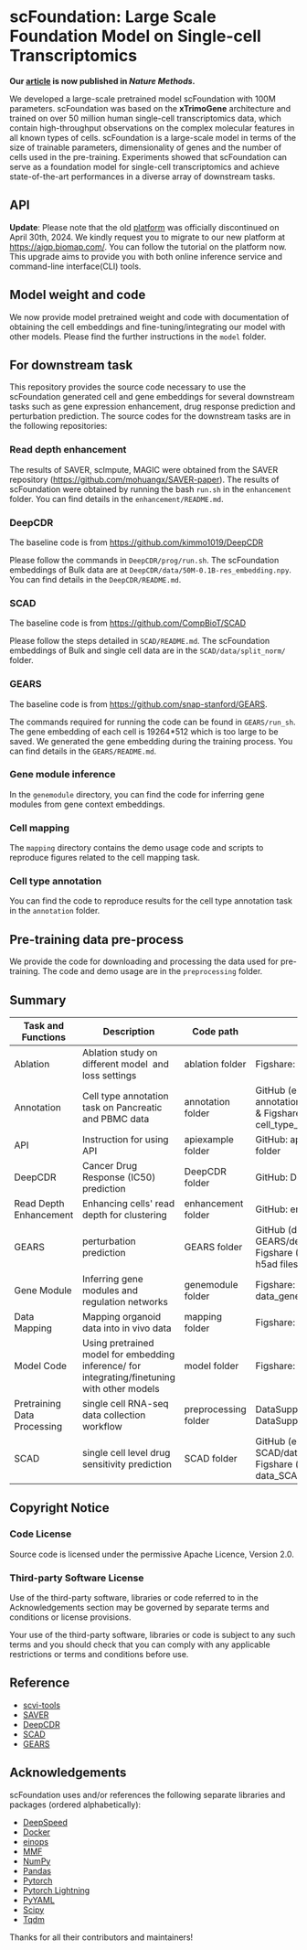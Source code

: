 # scFoundation: Large Scale Foundation Model on Single-cell Transcriptomics

**Our [article](https://www.nature.com/articles/s41592-024-02305-7) is now published in *Nature Methods*.**

We developed a large-scale pretrained model scFoundation with 100M parameters. scFoundation was based on the **xTrimoGene** architecture and trained on over 50 million human single-cell transcriptomics data, which contain high-throughput observations on the complex molecular features in all known types of cells. scFoundation is a large-scale model in terms of the size of trainable parameters, dimensionality of genes and the number of cells used in the pre-training. Experiments showed that scFoundation can serve as a foundation model for single-cell transcriptomics and achieve state-of-the-art performances in a diverse array of downstream tasks.

## API
**Update**: Please note that the old [platform](https://api.biomap.com/xTrimoGene/apply) was officially discontinued on April 30th, 2024. We kindly request you to migrate to our new platform at https://aigp.biomap.com/. You can follow the tutorial on the platform now. This upgrade aims to provide you with both online inference service and command-line interface(CLI) tools.

## Model weight and code
We now provide model pretrained weight and code with documentation of obtaining the cell embeddings and fine-tuning/integrating our model with other models. Please find the further instructions in the `model` folder.


## For downstream task
This repository provides the source code necessary to use the scFoundation generated cell and gene embeddings for several downstream tasks such as gene expression enhancement, drug response prediction and perturbation prediction. The source codes for the downstream tasks are in the following repositories:

### Read depth enhancement
The results of SAVER, scImpute, MAGIC were obtained from the SAVER repository (https://github.com/mohuangx/SAVER-paper). The results of scFoundation were obtained by running the bash `run.sh` in the `enhancement` folder. You can find details in the `enhancement/README.md`.

### DeepCDR
The baseline code is from https://github.com/kimmo1019/DeepCDR

Please follow the commands in `DeepCDR/prog/run.sh`. The scFoundation embeddings of Bulk data are at `DeepCDR/data/50M-0.1B-res_embedding.npy`. You can find details in the `DeepCDR/README.md`.

### SCAD
The baseline code is from https://github.com/CompBioT/SCAD

Please follow the steps detailed in `SCAD/README.md`. The scFoundation embeddings of Bulk and single cell data are in the `SCAD/data/split_norm/` folder.

### GEARS
The baseline code is from https://github.com/snap-stanford/GEARS.

The commands required for running the code can be found in  `GEARS/run_sh`. The gene embedding of each cell is 19264*512 which is too large to be saved. We generated the gene embedding during the training process. You can find details in the `GEARS/README.md`.

### Gene module inference
In the `genemodule` directory, you can find the code for inferring gene modules from gene context embeddings.

### Cell mapping
The `mapping` directory contains the demo usage code and scripts to reproduce figures related to the cell mapping task.

### Cell type annotation
You can find the code to reproduce results for the cell type annotation task in the `annotation` folder.

## Pre-training data pre-process
We provide the code for downloading and processing the data used for pre-training. The code and demo usage are in the `preprocessing` folder.

## Summary

| Task and Functions          | Description                                                                                  | Code path            | Data path                                                                                                                                |
| --------------------------- | -------------------------------------------------------------------------------------------- | -------------------- | ---------------------------------------------------------------------------------------------------------------------------------------- |
| Ablation                    | Ablation study on different model  and loss settings                                         | ablation folder      | Figshare: data_ablation.zip                                                                                                              |
| Annotation                  | Cell type annotation task on Pancreatic and PBMC data                                        | annotation folder    | GitHub (embeddings): annotation/annotation_data.zip & Figshare (raw data): cell_type_rawdata.zip                                         |
| API                         | Instruction for using API                                                                    | apiexample folder    | GitHub: apiexample/data/ folder                                                                                                          |
| DeepCDR                     | Cancer Drug Response (IC50) prediction                                                       | DeepCDR folder       | GitHub: DeepCDR/data/ folder                                                                                                             |
| Read Depth Enhancement      | Enhancing cells' read depth for clustering                                                   | enhancement folder   | GitHub: enhancement folder                                                                                                               |
| GEARS                       | perturbation prediction                                                                      | GEARS folder         | GitHub (demo data): GEARS/demo/data/ folder & Figshare (Experiment data): all h5ad files |
| Gene Module                 | Inferring gene modules and regulation networks                                               | genemodule folder    | Figshare: data_genemodule.zip                                                                                                            |
| Data Mapping                | Mapping organoid data into in vivo data                                                      | mapping folder       | Figshare: data_mapping.zip                                                                                                               |
| Model Code                  | Using pretrained model for embedding inference/ for integrating/finetuning with other models | model folder         | Figshare: model_example.zip                                                                                                              |
| Pretraining Data Processing | single cell RNA-seq data collection workflow                                                 | preprocessing folder | DataSupplement1.xlsx and DataSupplement2.xlsx                                                                                            |
| SCAD                        | single cell level drug sensitivity prediction                                                | SCAD folder          | GitHub (embeddings): SCAD/data/split_norm Figshare (raw exp. Data): data_SCAD_split_norm.zip                                             |

## Copyright Notice
### Code License

Source code is licensed under the permissive Apache Licence, Version 2.0.

### Third-party Software License

Use of the third-party software, libraries or code referred to in the Acknowledgements section may be governed by separate terms and conditions or license provisions.

Your use of the third-party software, libraries or code is subject to any such terms and you should check that you can comply with any applicable restrictions or terms and conditions before use.

## Reference

- [scvi-tools](https://github.com/scverse/scvi-tools)
- [SAVER](https://github.com/mohuangx/SAVER)
- [DeepCDR](https://github.com/kimmo1019/DeepCDR)
- [SCAD](https://github.com/CompBioT/SCAD)
- [GEARS](https://github.com/snap-stanford/GEARS)

## Acknowledgements

scFoundation uses and/or references the following separate libraries and packages (ordered alphabetically):

- [DeepSpeed](https://github.com/microsoft/DeepSpeed)
- [Docker](https://www.docker.com/)
- [einops](https://github.com/arogozhnikov/einops)
- [MMF](https://github.com/facebookresearch/mmf)
- [NumPy](https://numpy.org/)
- [Pandas](https://pandas.pydata.org/)
- [Pytorch](https://pytorch.org/)
- [Pytorch Lightning](https://www.pytorchlightning.ai)
- [PyYAML](https://pyyaml.org)
- [Scipy](https://scipy.org/)
- [Tqdm](https://github.com/tqdm/tqdm)

Thanks for all their contributors and maintainers!
